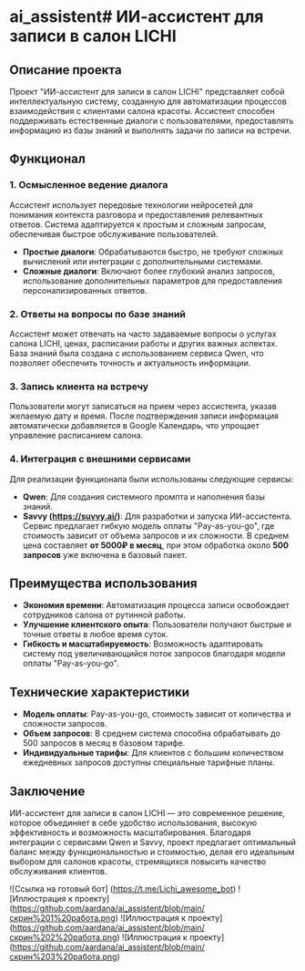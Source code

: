 # ai_assistent# ИИ-ассистент для записи в салон LICHI

## Описание проекта

Проект "ИИ-ассистент для записи в салон LICHI" представляет собой интеллектуальную систему, созданную для автоматизации процессов взаимодействия с клиентами салона красоты. Ассистент способен поддерживать естественные диалоги с пользователями, предоставлять информацию из базы знаний и выполнять задачи по записи на встречи.

## Функционал

### 1. Осмысленное ведение диалога
Ассистент использует передовые технологии нейросетей для понимания контекста разговора и предоставления релевантных ответов. Система адаптируется к простым и сложным запросам, обеспечивая быстрое обслуживание пользователей.

- **Простые диалоги**: Обрабатываются быстро, не требуют сложных вычислений или интеграции с дополнительными системами.
- **Сложные диалоги**: Включают более глубокий анализ запросов, использование дополнительных параметров для предоставления персонализированных ответов.

### 2. Ответы на вопросы по базе знаний
Ассистент может отвечать на часто задаваемые вопросы о услугах салона LICHI, ценах, расписании работы и других важных аспектах. База знаний была создана с использованием сервиса Qwen, что позволяет обеспечить точность и актуальность информации.

### 3. Запись клиента на встречу
Пользователи могут записаться на прием через ассистента, указав желаемую дату и время. После подтверждения записи информация автоматически добавляется в Google Календарь, что упрощает управление расписанием салона.

### 4. Интеграция с внешними сервисами
Для реализации функционала были использованы следующие сервисы:
- **Qwen**: Для создания системного промпта и наполнения базы знаний.
- **Savvy (https://suvvy.ai/)**: Для разработки и запуска ИИ-ассистента. Сервис предлагает гибкую модель оплаты "Pay-as-you-go", где стоимость зависит от объема запросов и их сложности. В среднем цена составляет **от 5000₽ в месяц**, при этом обработка около **500 запросов** уже включена в базовый пакет.

## Преимущества использования

- **Экономия времени**: Автоматизация процесса записи освобождает сотрудников салона от рутинной работы.
- **Улучшение клиентского опыта**: Пользователи получают быстрые и точные ответы в любое время суток.
- **Гибкость и масштабируемость**: Возможность адаптировать систему под увеличивающийся поток запросов благодаря модели оплаты "Pay-as-you-go".

## Технические характеристики

- **Модель оплаты**: Pay-as-you-go, стоимость зависит от количества и сложности запросов.
- **Объем запросов**: В среднем система способна обрабатывать до 500 запросов в месяц в базовом тарифе.
- **Индивидуальные тарифы**: Для клиентов с большим количеством ежедневных запросов доступны специальные тарифные планы.

## Заключение

ИИ-ассистент для записи в салон LICHI — это современное решение, которое объединяет в себе удобство использования, высокую эффективность и возможность масштабирования. Благодаря интеграции с сервисами Qwen и Savvy, проект предлагает оптимальный баланс между функциональностью и стоимостью, делая его идеальным выбором для салонов красоты, стремящихся повысить качество обслуживания клиентов.

![Ссылка на готовый бот] (https://t.me/Lichi_awesome_bot)
![Иллюстрация к проекту] (https://github.com/aardana/ai_assistent/blob/main/скрин%201%20работа.png)
![Иллюстрация к проекту] (https://github.com/aardana/ai_assistent/blob/main/скрин%202%20работа.png)
![Иллюстрация к проекту] (https://github.com/aardana/ai_assistent/blob/main/скрин%203%20работа.png)

